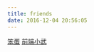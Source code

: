```yaml
---
title: friends
date: 2016-12-04 20:56:05
---
```

<a href="http://www.bendan.vip" target="_blank">笨蛋</a>
<a href="https://xuexb.com/" target="_blank">前端小武</a>

